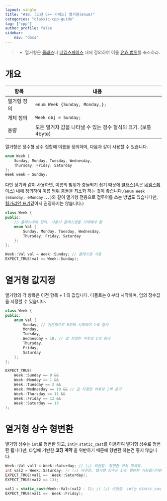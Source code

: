 ```yaml
---
layout: single
title: "#10. [고전 C++ 가이드] 열거형(enum)"
categories: "classic-cpp-guide"
tag: ["cpp"]
author_profile: false
sidebar: 
    nav: "docs"
---
```


> * 열거형은 [클래스](https://tango1202.github.io/classic-cpp-guide/classic-cpp-guide-struct-class-union/)나 [네임스페이스](https://tango1202.github.io/classic-cpp-guide/classic-cpp-guide-namespace/) 내에 정의하여 이름 [유효 범위](https://tango1202.github.io/classic-cpp-guide/classic-cpp-guide-scope/)를 축소하라.

# 개요

|항목|내용|
|--|--|
|열거형 정의| `enum Week {Sunday, Monday,};`|
|개체 정의| `Week obj = Sunday;`|
|용량|모든 열거자 값을 나타낼 수 있는 정수 형식의 크기. (보통 4byte)|

열거형은 정수형 상수 집합에 이름을 정의하며, 다음과 같이 사용할 수 있습니다.

```cpp
enum Week {
    Sunday, Monday, Tuesday, Wednesday, 
    Thursday, Friday, Saturday
};
Week week = Sunday;
```

다만 상기와 같이 사용하면, 이름의 범위가 충돌되기 쉽기 때문에 [클래스](https://tango1202.github.io/classic-cpp-guide/classic-cpp-guide-struct-class-union/)(혹은 [네임스페이스](https://tango1202.github.io/classic-cpp-guide/classic-cpp-guide-namespace/)) 내에 정의하여 이름 범위 충돌을 최소화 하는 것이 좋습니다.(`enum Week {eSunday, eMonday...}`와 같이 열거형 전용으로 접두어를 쓰는 방법도 있습니다만, [헝가리안 표기](https://tango1202.github.io/classic-cpp-guide/classic-cpp-guide-naming/#%ED%83%80%EC%9E%85-%EB%AA%85%EC%8B%9C-%EA%B8%88%EC%A7%80)같아서 권장하지는 않습니다.)

```cpp
class Week {
public:
    // 클래스내에 정의. 사용시 클래스명을 기재해야 함
    enum Val {
        Sunday, Monday, Tuesday, Wednesday, 
        Thursday, Friday, Saturday
    };
};

Week::Val val = Week::Sunday; // 클래스명 사용
EXPECT_TRUE(val == Week::Sunday);
```

# 열거형 값지정

열거형의 각 항목은 이전 항목 + 1 의 값입니다. 디폴트는 0 부터 시작하며, 임의 정수값을 지정할 수 있습니다.

```cpp
class Week {
public:
    enum Val {
        Sunday, // 기본적으로 0부터 시작하여 1씩 증가
        Monday, 
        Tuesday,
        Wednesday = 10, // 값 지정한 이후로 1씩 증가
        Thursday, 
        Friday, 
        Saturday
    };
};

EXPECT_TRUE(
    Week::Sunday == 0 && 
    Week::Monday == 1 && 
    Week::Tuesday == 2 &&
    Week::Wednesday == 10 && // 값 지정한 이후로 1씩 증가
    Week::Thursday == 11 &&
    Week::Friday == 12 && 
    Week::Saturday == 13
);
```

# 열거형 상수 형변환

열거형 상수는 `int`로 형변환 되고, `int`는 `static_cast`를 이용하여 열거형 상수로 형변환 됩니다만, 타입에 기반한 **코딩 계약** 을 위반하기 때문에 형변환 하는건 좋지 않습니다.

```cpp
Week::Val val1 = Week::Saturday; // (△) 비권장. 형변환 하지 마세요.
int val2 = Week::Saturday; // (△) 비권장. 열거형 상수는 int 형변환 가능합니다만, 하지 마세요.
EXPECT_TRUE(val1 ==  Week::Saturday);
EXPECT_TRUE(val2 == 13);

val1 = static_cast<Week::Val>(val2 - 1); // (△) 비권장. int는 static_cast로 열거형으로 형변환 가능합니다만, 하지 마세요.
EXPECT_TRUE(val1 ==  Week::Friday);
```


